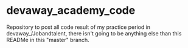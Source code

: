 # devaway_academy_code

Repository to post all code result of my practice period in devaway_/Jobandtalent, there isn't going to be anything else than this READMe in this "master" branch.

